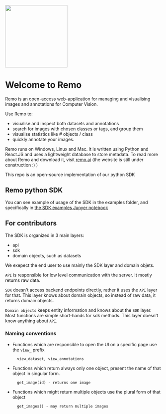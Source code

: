
<img src="https://github.com/rediscovery-io/remo-python/blob/master/img/remo_normal.png" width="200">

# Welcome to Remo
Remo is an open-access web-application for managing and visualising images and annotations for Computer Vision. 

Use Remo to:

- visualise and inspect both datasets and annotations
- search for images with chosen classes or tags, and group them
- visualise statistics like # objects / class
- quickly annotate your images.

Remo runs on Windows, Linux and Mac. It is written using Python and React.JS and uses a lightweight database to store metadata.
To read more about Remo and download it, visit [remo.ai](http://remo.ai) (the website is still under construction :) )


This repo is an open-source implementation of our python SDK

## Remo python SDK

You can see example of usage of the SDK in the examples folder, and specifically in [the SDK examples Jupyer notebook](https://github.com/rediscovery-io/remo-python/blob/master/example/Python-SDK-examples.ipynb)



## For contributors

The SDK is organized in 3 main layers:
- api
- sdk
- domain objects, such as datasets

We exepect the end user to use mainly the SDK layer and domain objets.

`API` is responsible for low level communication with the server. It mostly returns raw data.

`SDK` doesn't access backend endpoints directly, rather it uses the `API` layer for that. This layer knows about domain objects, 
so instead of raw data, it returns domain objects.

`Domain objects` keeps entity information and knows about the `SDK` layer. Most functions are simple short-hands for sdk methods.
This layer doesn't know anything about `API`. 



### Naming conventions

* Functions which are responsible to open the UI on a specific page use the `view_` prefix
    
        view_dataset, view_annotations

* Functions which return always only one object, present the name of that object in singular form.
    
        get_image(id) - returns one image

* Functions which might return multiple objects use the plural form of that object
    
        get_images() - may return multiple images 
